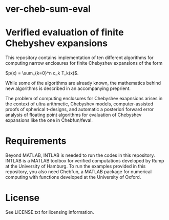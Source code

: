 # ver-cheb-sum-eval
Verified evaluation of finite Chebyshev expansions
=============================
This repository contains implementation of ten different algorithms for computing narrow enclosures for finite Chebyshev expansions of the form

$p(x) = \sum_{k=0}^n c_k T_k(x)$. 

While some of the algorithms are already known, the mathematics behind new algorithms is described in an accompanying preprient. 

The problem of computing enclosures for Chebyshev exapnsions arises in the context of ultra arithmetic, Chebyshev models, computer-assisted proofs of spherical t-designs, and automatic a posteriori forward error analysis of floating point algorithms for evaluation of Chebyshev expansions like the one in Chebfun/feval. 

Requirements
=============================

Beyond MATLAB, INTLAB is needed to run the codes in this repository. INTLAB is a MATLAB toolbox for verified computations developed by Rump at the University of Hamburg. To run the examples provided in this repository, you also need Chebfun, a MATLAB package for numerical computing with functions developed at the University of Oxford.

License
=============================
See LICENSE.txt for licensing information.
